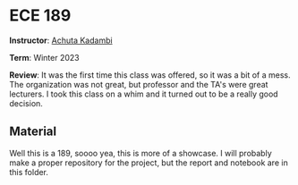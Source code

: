 # ECE 189

**Instructor**: [Achuta Kadambi](https://www.bruinwalk.com/professors/achuta-kadambi/)

**Term**: Winter 2023

**Review**: It was the first time this class was offered, so it was a bit of a mess. The organization was not great, but professor and the TA's were great lecturers. I took this class on a whim and it turned out to be a really good decision.

## Material
Well this is a 189, soooo yea, this is more of a showcase. I will probably make a proper repository for the project, but the report and notebook are in this folder.

